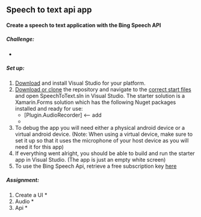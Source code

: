 ## Speech to text api app
#### Create a speech to text application with the Bing Speech API

##### Challenge:
* 

##### Set up:
1. [Download](https://www.visualstudio.com/downloads/) and install Visual Studio for your platform.
2. [Download or clone](https://github.com/Xablu/techdays-hackathon) the repository and navigate to the [correct start files](https://github.com/Xablu/techdays-hackathon/tree/master/Speech/Speech.Xamarin/Start/SpeechToText) and open SpeechToText.sln in Visual Studio. The starter solution is a Xamarin.Forms solution which has the following Nuget packages installed and ready for use:
    * [Plugin.AudioRecorder] <-- add
    * 
3. To debug the app you will need either a physical android device or a virtual android device. 
(Note: When using a virtual device, make sure to set it up so that it uses the microphone of your host device as you will need it for this app)
4. If everything went alright, you should be able to build and run the starter app in Visual Studio. (The app is just an empty white screen)
5. To use the Bing Speech Api, retrieve a free subscription key [here](https://azure.microsoft.com/en-us/try/cognitive-services/)

##### Assignment:
1. Create a UI
    * 
2. Audio
    * 
3. Api
    * 


